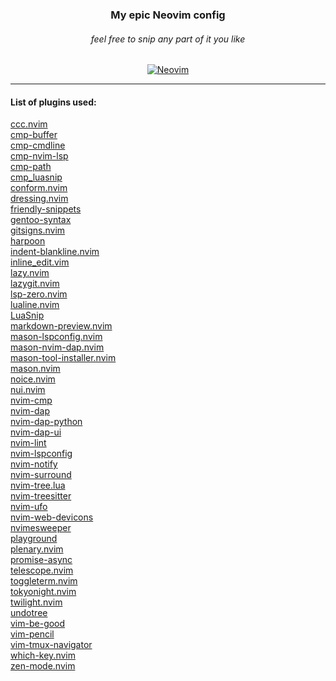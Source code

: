 <div align="center">

### My epic Neovim config

###### feel free to snip any part of it you like

[![Neovim](https://img.shields.io/badge/only%20for%20Neovim-green.svg?style=for-the-badge&logo=neovim)](https://neovim.io)

</div>

<hr>

#### List of plugins used:

[ccc.nvim](https://github.com/uga-rosa/ccc.nvim)
<br>
[cmp-buffer](https://github.com/hrsh7th/cmp-buffer)
<br>
[cmp-cmdline](https://github.com/hrsh7th/cmp-cmdline)
<br>
[cmp-nvim-lsp](https://github.com/hrsh7th/cmp-nvim-lsp)
<br>
[cmp-path](https://github.com/hrsh7th/cmp-path)
<br>
[cmp_luasnip](https://github.com/saadparwaiz1/cmp_luasnip)
<br>
[conform.nvim](https://github.com/stevearc/conform.nvim)
<br>
[dressing.nvim](https://github.com/stevearc/dressing.nvim)
<br>
[friendly-snippets](https://github.com/rafamadriz/friendly-snippets)
<br>
[gentoo-syntax](https://github.com/gentoo/gentoo-syntax)
<br>
[gitsigns.nvim](https://github.com/lewis6991/gitsigns.nvim)
<br>
[harpoon](https://github.com/ThePrimeagen/harpoon)
<br>
[indent-blankline.nvim](https://github.com/lukas-reineke/indent-blankline.nvim)
<br>
[inline_edit.vim](https://github.com/AndrewRadev/inline_edit.vim)
<br>
[lazy.nvim](https://github.com/folke/lazy.nvim)
<br>
[lazygit.nvim](https://github.com/kdheepak/lazygit.nvim)
<br>
[lsp-zero.nvim](https://github.com/VonHeikemen/lsp-zero.nvim)
<br>
[lualine.nvim](https://github.com/nvim-lualine/lualine.nvim)
<br>
[LuaSnip](https://github.com/L3MON4D3/LuaSnip)
<br>
[markdown-preview.nvim](https://github.com/iamcco/markdown-preview.nvim)
<br>
[mason-lspconfig.nvim](https://github.com/williamboman/mason-lspconfig.nvim)
<br>
[mason-nvim-dap.nvim](https://github.com/jay-babu/mason-nvim-dap.nvim)
<br>
[mason-tool-installer.nvim](https://github.com/WhoIsSethDaniel/mason-tool-installer.nvim)
<br>
[mason.nvim](https://github.com/williamboman/mason.nvim)
<br>
[noice.nvim](https://github.com/folke/noice.nvim)
<br>
[nui.nvim](https://github.com/MunifTanjim/nui.nvim)
<br>
[nvim-cmp](https://github.com/hrsh7th/nvim-cmp)
<br>
[nvim-dap](https://github.com/mfussenegger/nvim-dap)
<br>
[nvim-dap-python](https://github.com/mfussenegger/nvim-dap-python)
<br>
[nvim-dap-ui](https://github.com/rcarriga/nvim-dap-ui)
<br>
[nvim-lint](https://github.com/mfussenegger/nvim-lint)
<br>
[nvim-lspconfig](https://github.com/neovim/nvim-lspconfig)
<br>
[nvim-notify](https://github.com/rcarriga/nvim-notify)
<br>
[nvim-surround](https://github.com/kylechui/nvim-surround)
<br>
[nvim-tree.lua](https://github.com/nvim-tree/nvim-tree.lua)
<br>
[nvim-treesitter](https://github.com/nvim-treesitter/nvim-treesitter)
<br>
[nvim-ufo](https://github.com/kevinhwang91/nvim-ufo)
<br>
[nvim-web-devicons](https://github.com/nvim-tree/nvim-web-devicons)
<br>
[nvimesweeper](https://github.com/seandewar/nvimesweeper)
<br>
[playground](https://github.com/nvim-treesitter/playground)
<br>
[plenary.nvim](https://github.com/nvim-lua/plenary.nvim)
<br>
[promise-async](https://github.com/kevinhwang91/promise-async)
<br>
[telescope.nvim](https://github.com/nvim-telescope/telescope.nvim)
<br>
[toggleterm.nvim](https://github.com/akinsho/toggleterm.nvim)
<br>
[tokyonight.nvim](https://github.com/folke/tokyonight.nvim)
<br>
[twilight.nvim](https://github.com/folke/twilight.nvim)
<br>
[undotree](https://github.com/mbbill/undotree)
<br>
[vim-be-good](https://github.com/ThePrimeagen/vim-be-good)
<br>
[vim-pencil](https://github.com/preservim/vim-pencil)
<br>
[vim-tmux-navigator](https://github.com/christoomey/vim-tmux-navigator)
<br>
[which-key.nvim](https://github.com/folke/which-key.nvim)
<br>
[zen-mode.nvim](https://github.com/folke/zen-mode.nvim)
